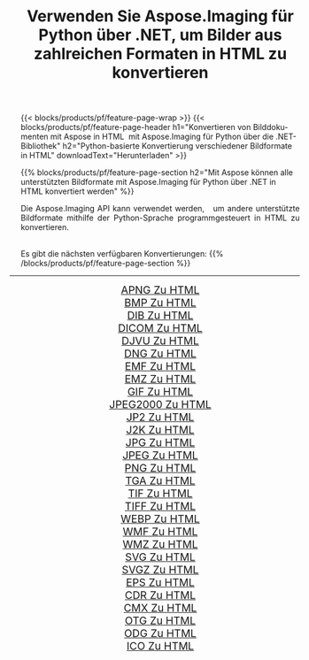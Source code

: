 ﻿---
title: Verwenden Sie Aspose.Imaging für Python über .NET, um Bilder aus zahlreichen Formaten in HTML zu konvertieren 
weight: 3920
url: /de/python-net/conversion/to/html 
lang: de
langdirlevel: 2
locales: zh-hans,ja,it,ru,de,es,fr,nl,id,lt,pl,pt,vi,tr,ko,zh-hant,ar,hi,th,sv,cs,uk,he
description: Sie können Aspose.Imaging für Python über die .NET-Bibliothek verwenden, um eine Vielzahl von Formaten in HTML zu konvertieren.
---

{{< blocks/products/pf/feature-page-wrap >}}
{{< blocks/products/pf/feature-page-header h1="Konvertieren von Bilddokumenten mit Aspose in HTML  mit Aspose.Imaging für Python über die .NET-Bibliothek" h2="Python-basierte Konvertierung verschiedener Bildformate in HTML" downloadText="Herunterladen" >}}


{{% blocks/products/pf/feature-page-section  h2="Mit Aspose können alle unterstützten Bildformate mit Aspose.Imaging für Python über .NET in HTML konvertiert werden" %}}
<p align=justify>Die Aspose.Imaging API kann verwendet werden,   um andere unterstützte Bildformate mithilfe der Python-Sprache programmgesteuert in HTML zu konvertieren.</p>
<br/>
Es gibt die nächsten verfügbaren Konvertierungen:
{{% /blocks/products/pf/feature-page-section %}}
<div class="container-fluid productfamilypage bg-gray">
    <div class="convertypes bg-gray agp-content section">
        <div class="container">
		<hr style="margin-left:-20px;"/>
		<div class="row other-converters" style="gap: 10px;font-size: 19px;text-align:center;">
		    <div class='col-md-2 other-converter remove-lp remove-rp'><a href="/imaging/de/python-net/conversion/apng-to-html" style="padding:15px;">APNG Zu HTML</a></div>
<div class='col-md-2 other-converter remove-lp remove-rp'><a href="/imaging/de/python-net/conversion/bmp-to-html" style="padding:15px;">BMP Zu HTML</a></div>
<div class='col-md-2 other-converter remove-lp remove-rp'><a href="/imaging/de/python-net/conversion/dib-to-html" style="padding:15px;">DIB Zu HTML</a></div>
<div class='col-md-2 other-converter remove-lp remove-rp'><a href="/imaging/de/python-net/conversion/dicom-to-html" style="padding:15px;">DICOM Zu HTML</a></div>
<div class='col-md-2 other-converter remove-lp remove-rp'><a href="/imaging/de/python-net/conversion/djvu-to-html" style="padding:15px;">DJVU Zu HTML</a></div>
<div class='col-md-2 other-converter remove-lp remove-rp'><a href="/imaging/de/python-net/conversion/dng-to-html" style="padding:15px;">DNG Zu HTML</a></div>
<div class='col-md-2 other-converter remove-lp remove-rp'><a href="/imaging/de/python-net/conversion/emf-to-html" style="padding:15px;">EMF Zu HTML</a></div>
<div class='col-md-2 other-converter remove-lp remove-rp'><a href="/imaging/de/python-net/conversion/emz-to-html" style="padding:15px;">EMZ Zu HTML</a></div>
<div class='col-md-2 other-converter remove-lp remove-rp'><a href="/imaging/de/python-net/conversion/gif-to-html" style="padding:15px;">GIF Zu HTML</a></div>
<div class='col-md-2 other-converter remove-lp remove-rp'><a href="/imaging/de/python-net/conversion/jpeg2000-to-html" style="padding:15px;">JPEG2000 Zu HTML</a></div>
<div class='col-md-2 other-converter remove-lp remove-rp'><a href="/imaging/de/python-net/conversion/jp2-to-html" style="padding:15px;">JP2 Zu HTML</a></div>
<div class='col-md-2 other-converter remove-lp remove-rp'><a href="/imaging/de/python-net/conversion/j2k-to-html" style="padding:15px;">J2K Zu HTML</a></div>
<div class='col-md-2 other-converter remove-lp remove-rp'><a href="/imaging/de/python-net/conversion/jpg-to-html" style="padding:15px;">JPG Zu HTML</a></div>
<div class='col-md-2 other-converter remove-lp remove-rp'><a href="/imaging/de/python-net/conversion/jpeg-to-html" style="padding:15px;">JPEG Zu HTML</a></div>
<div class='col-md-2 other-converter remove-lp remove-rp'><a href="/imaging/de/python-net/conversion/png-to-html" style="padding:15px;">PNG Zu HTML</a></div>
<div class='col-md-2 other-converter remove-lp remove-rp'><a href="/imaging/de/python-net/conversion/tga-to-html" style="padding:15px;">TGA Zu HTML</a></div>
<div class='col-md-2 other-converter remove-lp remove-rp'><a href="/imaging/de/python-net/conversion/tif-to-html" style="padding:15px;">TIF Zu HTML</a></div>
<div class='col-md-2 other-converter remove-lp remove-rp'><a href="/imaging/de/python-net/conversion/tiff-to-html" style="padding:15px;">TIFF Zu HTML</a></div>
<div class='col-md-2 other-converter remove-lp remove-rp'><a href="/imaging/de/python-net/conversion/webp-to-html" style="padding:15px;">WEBP Zu HTML</a></div>
<div class='col-md-2 other-converter remove-lp remove-rp'><a href="/imaging/de/python-net/conversion/wmf-to-html" style="padding:15px;">WMF Zu HTML</a></div>
<div class='col-md-2 other-converter remove-lp remove-rp'><a href="/imaging/de/python-net/conversion/wmz-to-html" style="padding:15px;">WMZ Zu HTML</a></div>
<div class='col-md-2 other-converter remove-lp remove-rp'><a href="/imaging/de/python-net/conversion/svg-to-html" style="padding:15px;">SVG Zu HTML</a></div>
<div class='col-md-2 other-converter remove-lp remove-rp'><a href="/imaging/de/python-net/conversion/svgz-to-html" style="padding:15px;">SVGZ Zu HTML</a></div>
<div class='col-md-2 other-converter remove-lp remove-rp'><a href="/imaging/de/python-net/conversion/eps-to-html" style="padding:15px;">EPS Zu HTML</a></div>
<div class='col-md-2 other-converter remove-lp remove-rp'><a href="/imaging/de/python-net/conversion/cdr-to-html" style="padding:15px;">CDR Zu HTML</a></div>
<div class='col-md-2 other-converter remove-lp remove-rp'><a href="/imaging/de/python-net/conversion/cmx-to-html" style="padding:15px;">CMX Zu HTML</a></div>
<div class='col-md-2 other-converter remove-lp remove-rp'><a href="/imaging/de/python-net/conversion/otg-to-html" style="padding:15px;">OTG Zu HTML</a></div>
<div class='col-md-2 other-converter remove-lp remove-rp'><a href="/imaging/de/python-net/conversion/odg-to-html" style="padding:15px;">ODG Zu HTML</a></div>
<div class='col-md-2 other-converter remove-lp remove-rp'><a href="/imaging/de/python-net/conversion/ico-to-html" style="padding:15px;">ICO Zu HTML</a></div>
                </div>
        </div>
    </div>
</div>
<br/>

